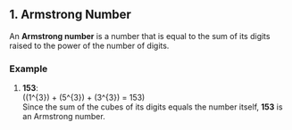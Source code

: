 ## 1. Armstrong Number

An **Armstrong number** is a number that is equal to the sum of its digits raised to the power of the number of digits.

### **Example**
1. **153**:  
   \((1^{3}) + (5^{3}) + (3^{3}) = 153\)  
   Since the sum of the cubes of its digits equals the number itself, **153** is an Armstrong number.

